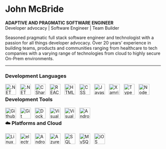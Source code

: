 # John McBride

**ADAPTIVE AND PRAGMATIC SOFTWARE ENGINEER**
<br>
Developer advocacy | Software Engineer | Team Builder


Seasoned pragmatic full stack software engineer and technologist with a passion for all things developer advocacy. Over 20 years’ experience in building teams, products and communities ranging from healthcare to tech companies with a varying range of technologies from cloud to highly secure On-Prem environments.

---

### Development Languages
<img align="left" width="35px" style="padding-right:10px" src="https://cdn.jsdelivr.net/gh/devicons/devicon/icons/dotnetcore/dotnetcore-original.svg" alt=".NET Core" />
<img align="left" width="35px" style="padding-right:10px" src="https://cdn.jsdelivr.net/gh/devicons/devicon/icons/dot-net/dot-net-original.svg" alt=".NET"/>  
<img align="left" width="35px" style="padding-right:10px" src="https://cdn.jsdelivr.net/gh/devicons/devicon/icons/csharp/csharp-original.svg" alt="CSharp"/>
<img align="left" width="35px" style="padding-right:10px" src="https://cdn.jsdelivr.net/gh/devicons/devicon/icons/react/react-original.svg" alt="REACT"/>
<img align="left" width="35px" style="padding-right:10px" src="https://cdn.jsdelivr.net/gh/devicons/devicon/icons/html5/html5-original-wordmark.svg" alt="HTML"/>
<img align="left" width="35px" style="padding-right:10px" src="https://cdn.jsdelivr.net/gh/devicons/devicon/icons/css3/css3-original.svg" alt="CSS"/>
<img align="left" width="35px" style="padding-right:10px" src="https://cdn.jsdelivr.net/gh/devicons/devicon/icons/javascript/javascript-original.svg" alt="Javascript"/>
<img align="left" width="35px" style="padding-right:10px" src="https://cdn.jsdelivr.net/gh/devicons/devicon/icons/xamarin/xamarin-original.svg" alt="Xamrin"/>  
<img align="left" width="35px" style="padding-right:10px" src="https://cdn.jsdelivr.net/gh/devicons/devicon/icons/typescript/typescript-original.svg" alt="Typescript"/>
<img align="left" width="35px" style="padding-right:10px" src="https://cdn.jsdelivr.net/gh/devicons/devicon/icons/nodejs/nodejs-original.svg" alt="Node JS"/>
<br>

### Development Tools
<img align="left" width="35px" style="padding-right:10px" src="https://cdn.jsdelivr.net/gh/devicons/devicon/icons/github/github-original-wordmark.svg" alt="Github"/>
<img align="left" width="35px" style="padding-right:10px" src="https://cdn.jsdelivr.net/gh/devicons/devicon/icons/git/git-original.svg" alt="Git source control"/>
<img align="left" width="35px" style="padding-right:10px" src="https://cdn.jsdelivr.net/gh/devicons/devicon/icons/docker/docker-original-wordmark.svg" alt="Docker"/>
<img align="left" width="35px" style="padding-right:10px" src="https://cdn.jsdelivr.net/gh/devicons/devicon/icons/visualstudio/visualstudio-plain.svg" alt="Visual Studio"/>
<img align="left" width="35px" style="padding-right:10px" src="https://cdn.jsdelivr.net/gh/devicons/devicon/icons/vscode/vscode-original-wordmark.svg" alt="Visual Studio Code"/>
<img align="left" width="35px" style="padding-right:10px" src="https://cdn.jsdelivr.net/gh/devicons/devicon/icons/androidstudio/androidstudio-original-wordmark.svg" alt="Android Studio"/>
<br>

### ☁️ Platforms and Cloud
<img align="left" width="35px" style="padding-right:10px" src="https://cdn.jsdelivr.net/gh/devicons/devicon/icons/linux/linux-original.svg" alt="Linux"/>
<img align="left" width="35px" style="padding-right:10px" src="https://cdn.jsdelivr.net/gh/devicons/devicon/icons/electron/electron-original.svg" alt="electron"/>
<img align="left" width="35px" style="padding-right:10px" src="https://cdn.jsdelivr.net/gh/devicons/devicon/icons/android/android-original-wordmark.svg" alt="Android"/>
<img align="left" width="35px" style="padding-right:10px" src="https://cdn.jsdelivr.net/gh/devicons/devicon/icons/azure/azure-original-wordmark.svg" alt="Azure"/>
<img align="left" width="35px" style="padding-right:10px" src="https://cdn.jsdelivr.net/gh/devicons/devicon/icons/microsoftsqlserver/microsoftsqlserver-plain-wordmark.svg" alt="SQL Server"/>
<img align="left" width="35px" style="padding-right:10px" src="https://cdn.jsdelivr.net/gh/devicons/devicon/icons/mysql/mysql-original.svg" alt="MySQL"/>
<img align="left" width="35px" style="padding-right:10px" src="https://cdn.jsdelivr.net/gh/devicons/devicon/icons/apple/apple-original.svg" alt="iOS"/>
<br>

#

<!-- BEGIN YOUTUBE-CARDS -->
<!-- END YOUTUBE-CARDS -->
